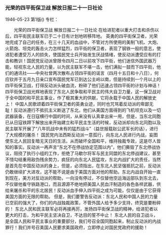 ### 光荣的四平街保卫战  解放日报二十一日社论

1946-05-23
第1版()
专栏：

　　光荣的四平街保卫战
    解放日报二十一日社论
    在给进犯者以重大打击和杀伤以后，四平街民主联军已于二十日有计划地转移阵地。
    英勇的四平街保卫者，光荣地完成了自己的任务，在三十几天的血战中，不管对方所使用的美制飞机、大炮、火箭炮、坦克的轰击火力怎样猛烈，四平街的保卫者，表现了钢铁一般的意志，使进犯者遭受万人的损失，使国民党士兵开始发生厌战情绪，使反动派遭受应有的打击和教训！国民党反动派曾限令四月二日以前攻下四平街，他们迷信外国武器万能，轻视东北人民的力量，以为民主联军不堪一击，他们满拟一鼓而下四平街，他们的通讯社——中央社曾两次散布占领四平街的谣言（四月十五日和十八日），何应钦并于五月九日亲口宣布国民党军已到达公主岭以南，但是持续到一个月以上的四平街保卫战，打得反动派头破血流，粉碎了他们迅速占领四平街的计划与神话！四平街保卫战光辉地表现了东北人民争取和平民主的伟大自卫力量，这一保卫战对于全中国的和平民主事业，作了极其重大的供献，它将永载于中国人民的解放史上！
    中国人民歌颂着四平街保卫者的英勇业迹，同时也咒骂着反动派的卑鄙无耻！反动派遵行不抵抗主义断送了东北，他们从美国方面得到的飞机坦克以及一切武器装备，在日寇横行中国的时间，从来没有认真拿出来一用，但是，当东北同胞已从日寇铁蹄下解放出来开始建立和平民主生活的时候，反动派却向东北同胞以及民主联军开展了“八年抗战中未有的猛烈战斗”（益世报载赵公武军长的话），进行了大规模的屠杀！
    国民党内法西斯反动派一意孤行，向东北人民进行内战，妄图使东北人民回复暗无天日的生活，从而破坏全国和平，维持独裁专政，这是尽人皆知的事实。反动派一再声言“东北不在停战协定范围以内”，他们撕毁了东北停战协议，阻挠了执行小组的工作，拒绝了马歇尔将军与民主同盟的东北停战建议，甚至不惜勾结重用敌伪残余势力，疯狂的向东北人民猛攻，东北内战扩大的责任，当然是首先在中国反动派的身上，但是，必须指出，在东北人民坚强抵抗之前，反动派仍敢继续扩大进攻，这不能不说是由于美国方面对他的帮助。东北内战自开始一直到现在，美方对反动派的帮助，一向没有停过，不仅替他空运海运部队到东北去，不仅替他看守铁路港口，而且源源不绝地把美国人民血汗制造的各色各样武器，供给来屠杀和平的东北居民！反动派血手伸入四平街之成为可能，仅仅是由于它获得美国方面的无限的帮助。
    但是，我们要警告反动派：东北人民和中国人民的力量已空前的强大了，你们的内战独裁政策，不管外国人给予多少支持，终究是要粉碎的！
    东北人民和民主联军必将再接再厉，发扬四平街保卫战的精神，给进犯者以更大的打击，为和平民主坚决自卫，不达目的誓不中止！
    东北人民的自卫战斗，是全国人民和平民主事业的重要部分，我们号召全国同胞起来，制止反动派的内战罪行！我们并号召美国人民要求美国政府，立即停止对国民党政府的援助！
